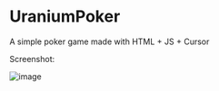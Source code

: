 # UraniumPoker
A simple poker game made with HTML + JS + Cursor

Screenshot:

![image](https://github.com/user-attachments/assets/53294690-f00b-41f2-ae34-1affde0e15f4)

